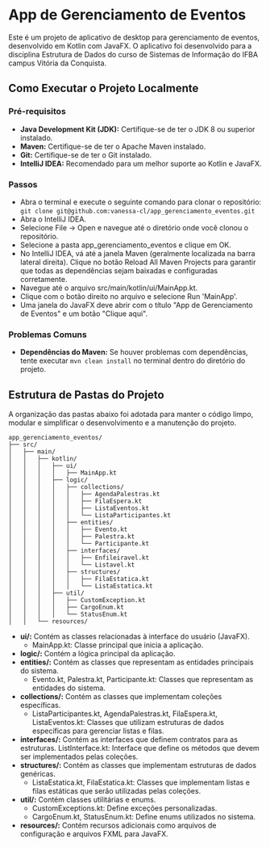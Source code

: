 # App de Gerenciamento de Eventos

Este é um projeto de aplicativo de desktop para gerenciamento de eventos, desenvolvido em Kotlin com JavaFX. O aplicativo foi desenvolvido para a disciplina Estrutura de Dados do curso de Sistemas de Informação do IFBA campus Vitória da Conquista.

## Como Executar o Projeto Localmente

### Pré-requisitos
 - **Java Development Kit (JDK):** Certifique-se de ter o JDK 8 ou superior instalado.
 - **Maven:** Certifique-se de ter o Apache Maven instalado.
 - **Git:** Certifique-se de ter o Git instalado.
 - **IntelliJ IDEA:** Recomendado para um melhor suporte ao Kotlin e JavaFX.
 
### Passos
 - Abra o terminal e execute o seguinte comando para clonar o repositório:  
 `git clone git@github.com:vanessa-cl/app_gerenciamento_eventos.git`
 - Abra o IntelliJ IDEA.
 - Selecione File -> Open e navegue até o diretório onde você clonou o repositório.
 - Selecione a pasta app_gerenciamento_eventos e clique em OK.
 - No IntelliJ IDEA, vá até a janela Maven (geralmente localizada na barra lateral direita).
 Clique no botão Reload All Maven Projects para garantir que todas as dependências sejam baixadas e configuradas corretamente.
 - Navegue até o arquivo src/main/kotlin/ui/MainApp.kt.
 - Clique com o botão direito no arquivo e selecione Run 'MainApp'.
 - Uma janela do JavaFX deve abrir com o título "App de Gerenciamento de Eventos" e um botão "Clique aqui".
 
### Problemas Comuns
 - **Dependências do Maven:** Se houver problemas com dependências, tente executar `mvn clean install` no terminal dentro do diretório do projeto.

## Estrutura de Pastas do Projeto
A organização das pastas abaixo foi adotada para manter o código limpo, modular e simplificar o desenvolvimento e a manutenção do projeto.

```
app_gerenciamento_eventos/
├── src/
│   ├── main/
│   │   ├── kotlin/
│   │   │   ├── ui/
│   │   │   │   ├── MainApp.kt
│   │   │   ├── logic/
│   │   │   │   ├── collections/
│   │   │   │   │   ├── AgendaPalestras.kt
│   │   │   │   │   ├── FilaEspera.kt
│   │   │   │   │   ├── ListaEventos.kt
│   │   │   │   │   └── ListaParticipantes.kt
│   │   │   │   ├── entities/
│   │   │   │   │   ├── Evento.kt
│   │   │   │   │   ├── Palestra.kt
│   │   │   │   │   └── Participante.kt
│   │   │   │   ├── interfaces/
│   │   │   │   │   ├── Enfileiravel.kt
│   │   │   │   │   └── Listavel.kt
│   │   │   │   ├── structures/
│   │   │   │   │   ├── FilaEstatica.kt
│   │   │   │   │   └── ListaEstatica.kt
│   │   │   ├── util/
│   │   │   │   ├── CustomException.kt
│   │   │   │   ├── CargoEnum.kt
│   │   │   │   └── StatusEnum.kt
│   │   └── resources/
```

- **ui/:** Contém as classes relacionadas à interface do usuário (JavaFX).  
  - MainApp.kt: Classe principal que inicia a aplicação.
- **logic/:** Contém a lógica principal da aplicação.  
- **entities/:** Contém as classes que representam as entidades principais do sistema.
  - Evento.kt, Palestra.kt, Participante.kt: Classes que representam as entidades do sistema.
- **collections/:** Contém as classes que implementam coleções específicas.
  - ListaParticipantes.kt, AgendaPalestras.kt, FilaEspera.kt, ListaEventos.kt: Classes que utilizam estruturas de dados específicas para gerenciar listas e filas.
- **interfaces/:** Contém as interfaces que definem contratos para as estruturas.
  ListInterface.kt: Interface que define os métodos que devem ser implementados pelas coleções.
- **structures/:** Contém as classes que implementam estruturas de dados genéricas.
  - ListaEstatica.kt, FilaEstatica.kt: Classes que implementam listas e filas estáticas que serão utilizadas pelas coleções.
- **util/:** Contém classes utilitárias e enums.  
    - CustomExceptions.kt: Define exceções personalizadas.
    - CargoEnum.kt, StatusEnum.kt: Define enums utilizados no sistema.
- **resources/:** Contém recursos adicionais como arquivos de configuração e arquivos FXML para JavaFX.
